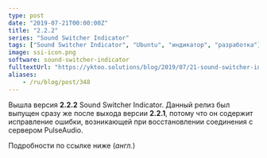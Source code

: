 ```yaml
---
type: post
date: "2019-07-21T00:00:00Z"
title: "2.2.2"
series: "Sound Switcher Indicator"
tags: ["Sound Switcher Indicator", "Ubuntu", "индикатор", "разработка"]
image: ssi-icon.png
software: sound-switcher-indicator
fulltextUrl: "https://yktoo.solutions/blog/2019/07/21-sound-switcher-indicator-2.2.2/"
aliases:
    - /ru/blog/post/348
---
```


Вышла версия **2.2.2** Sound Switcher Indicator. Данный релиз был выпущен сразу же после выхода версии **2.2.1**, потому что он содержит исправление ошибки, возникающей при восстановлении соединения с сервером PulseAudio.

Подробности по ссылке ниже (*англ.*)
